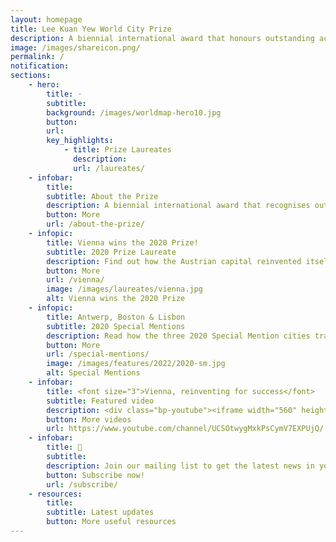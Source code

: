 ```yaml
---
layout: homepage
title: Lee Kuan Yew World City Prize
description: A biennial international award that honours outstanding achievements and contributions to the creation of liveable, vibrant and sustainable urban communities around the world
image: /images/shareicon.png/
permalink: /
notification: 
sections:
    - hero:
        title: ·
        subtitle: 
        background: /images/worldmap-hero10.jpg
        button: 
        url: 
        key_highlights:
            - title: Prize Laureates
              description: 
              url: /laureates/
    - infobar:    
        title: 
        subtitle: About the Prize
        description: A biennial international award that recognises outstanding cities in tackling urban challenges to bring about a holistic & sustained urban transformation.
        button: More
        url: /about-the-prize/
    - infopic:    
        title: Vienna wins the 2020 Prize!
        subtitle: 2020 Prize Laureate
        description: Find out how the Austrian capital reinvented itself for success without losing its distinctive identity.
        button: More 
        url: /vienna/
        image: /images/laureates/vienna.jpg
        alt: Vienna wins the 2020 Prize
    - infopic:    
        title: Antwerp, Boston & Lisbon
        subtitle: 2020 Special Mentions
        description: Read how the three 2020 Special Mention cities transformed themselves using different strategies. 
        button: More 
        url: /special-mentions/
        image: /images/features/2022/2020-sm.jpg
        alt: Special Mentions
    - infobar:    
        title: <font size="3">Vienna, reinventing for success</font>
        subtitle: Featured video
        description: <div class="bp-youtube"><iframe width="560" height="315" src="https://www.youtube.com/embed/t6RpNG7ZOZA" title="YouTube video player" frameborder="0" allow="accelerometer; autoplay; clipboard-write; encrypted-media; gyroscope; picture-in-picture" allowfullscreen></iframe></div>
        button: More videos
        url: https://www.youtube.com/channel/UCSOtwygMxkPsCymV7EXPUjQ/
    - infobar:    
        title: 📩
        subtitle: 
        description: Join our mailing list to get the latest news in your inbox!
        button: Subscribe now!  
        url: /subscribe/
    - resources:
        title: 
        subtitle: Latest updates
        button: More useful resources
---
```

